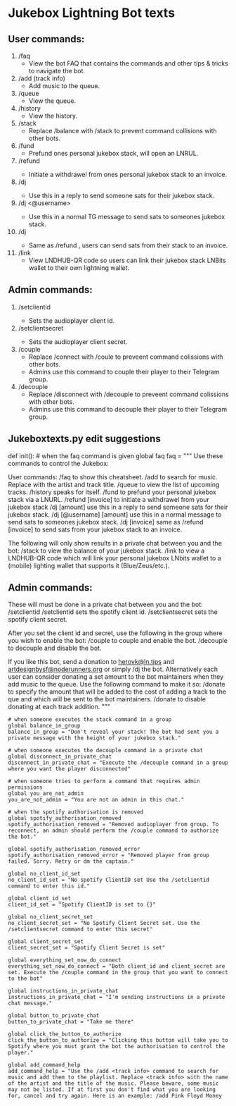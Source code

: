 # Jukebox Lightning Bot texts

## User commands:
1.  /faq
    - View the bot FAQ that contains the commands and other tips & tricks to navigate the bot.
2.  /add (track info)
    - Add music to the queue.
3. /queue
    - View the queue.
4. /history
    - View the history.
5. /stack 
    - Replace /balance with /stack to prevent command collisions with other bots.
6. /fund 
    - Prefund ones personal jukebox stack, will open an LNRUL.
7. /refund <invoice>
    - Initiate a withdrawel from ones personal jukebox stack to an invoice.
8. /dj <amount>
    - Use this in a reply to send someone sats for their jukebox stack.
9.  /dj <@username> <amount>
    - Use this in a normal TG message to send sats to someones jukebox stack.
10. /dj <invoice>
    - Same as /refund <invoice>, users can send sats from their stack to an invoice.
11. /link
    - View LNDHUB-QR code so users can link their jukebox stack LNBits wallet to their own lightning wallet.

## Admin commands:
1. /setclientid <player client id>
    - Sets the audioplayer client id. 
2. /setclientsecret <player client secret>
    - Sets the audioplayer client secret.
3. /couple 
    - Replace /connect with /coule to preveent command colissions with other bots. 
    - Admins use this command to couple their player to their Telegram group.
4. /decouple 
    - Replace /disconnect with /decouple to preveent command colissions with other bots. 
    - Admins use this command to decouple their player to their Telegram group.

## Jukeboxtexts.py edit suggestions

def init():
    # when the faq command is given
    global faq
    faq = """
Use these commands to control the Jukebox:

User commands:
/faq to show this cheatsheet.
/add <track info> to search for music. Replace <track info> with the artist and track title.
/queue to view the list of upcoming tracks. 
/history speaks for itself.
/fund to prefund your personal jukebox stack via a LNURL.
/refund [invoice] to initiate a withdrawel from your jukebox stack
/dj [amount] use this in a reply to send someone sats for their jukebox stack.
/dj [@username] [amount] use this in a normal message to send sats to someones jukebox stack.
/dj [invoice] same as /refund [invoice] to send sats from your jukebox stack to an invoice.
    
The following will only show results in a private chat between you and the bot:
/stack to view the balance of your jukebox stack.
/link to view a LNDHUB-QR code which will link your personal jukebox LNbits wallet to a (mobile) lighting wallet that supports it (Blue/Zeus/etc.).

## Admin commands:
These will must be done in a private chat between you and the bot:
/setclientid /setclientid <Spotify client id> sets the spotify client id. 
/setclientsecret <Spotify client secret> sets the spotify client secret.

After you set the client id and secret, use the following in the group where you wish to enable the bot:
/couple to couple and enable the bot.
/decouple to decouple and disable the bot.

If you like this bot, send a donation to herovk@ln.tips and artdesignbysf@noderunners.org or simply /dj the bot.
Alternatively each user can consider donating a set amount to the bot maintainers when they add music to the queue. Use the following command to make it so:
/donate <amount> <on> to specify the amount that will be added to the cost of adding a track to the que and which will be sent to the bot maintainers.
/donate <off> to disable donating at each track addition.
"""           

    # when someone executes the stack command in a group
    global balance_in_group
    balance_in_group = "Don't reveal your stack! The bot had sent you a private message with the height of your jukebox stack."

    # when someone executes the decouple command in a private chat
    global disconnect_in_private_chat
    disconnect_in_private_chat = "Execute the /decouple command in a group where you want the player disconnected"

    # when someone tries to perform a command that requires admin permissions
    global you_are_not_admin
    you_are_not_admin = "You are not an admin in this chat."

    # when the spotify authorisation is removed
    global spotify_authorisation_removed
    spotify_authorisation_removed = "Removed audioplayer from group. To reconnect, an admin should perform the /couple command to authorize the bot."

    global spotify_authorisation_removed_error
    spotify_authorisation_removed_error = "Removed player from group failed. Sorry. Retry or dm the captain."

    global no_client_id_set
    no_client_id_set = "No spotify ClientID set Use the /setclientid command to enter this id."

    global client_id_set
    client_id_set = "Spotify ClientID is set to {}"
    
    global no_client_secret_set
    no_client_secret_set = "No Spotify Client Secret set. Use the /setclientsecret command to enter this secret"        

    global client_secret_set
    client_secret_set = "Spotify Client Secret is set"

    global everything_set_now_do_connect
    everything_set_now_do_connect = "Both client_id and client_secret are set. Execute the /couple command in the group that you want to connect to the bot"

    global instructions_in_private_chat
    instructions_in_private_chat = "I'm sending instructions in a private chat message."

    global button_to_private_chat
    button_to_private_chat = "Take me there"

    global click_the_button_to_authorize
    click_the_button_to_authorize = "Clicking this button will take you to Spotify where you must grant the bot the authorisation to control the player."

    global add_command_help
    add_command_help = "Use the /add <track info> command to search for music and add them to the playlist. Replace <track info> with the name of the artist and the title of the music. Please beware, some music may not be listed. If at first you don't find what you are looking for, cancel and try again. Here is an example: /add Pink Floyd Money

